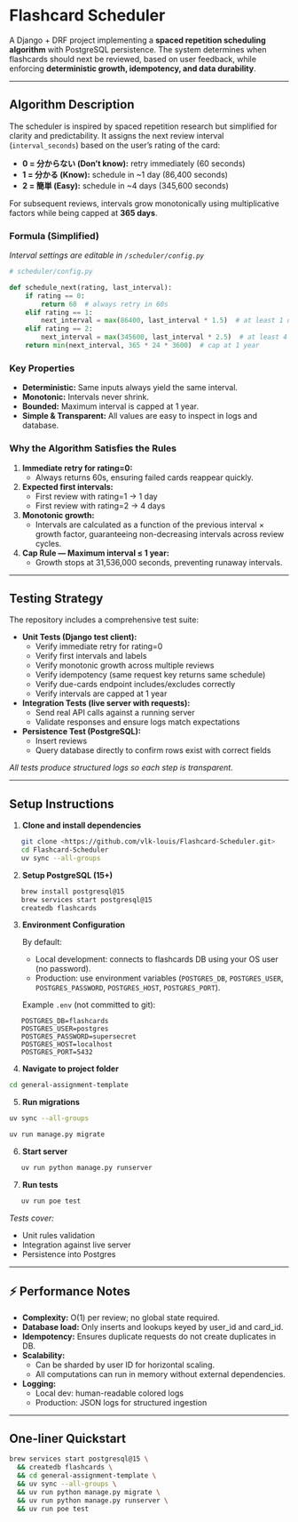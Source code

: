 # Flashcard Scheduler

A Django + DRF project implementing a **spaced repetition scheduling algorithm** with PostgreSQL persistence.
The system determines when flashcards should next be reviewed, based on user feedback, while enforcing **deterministic growth, idempotency, and data durability**.

---

## Algorithm Description

The scheduler is inspired by spaced repetition research but simplified for clarity and predictability.
It assigns the next review interval (`interval_seconds`) based on the user’s rating of the card:

- **0 = 分からない (Don’t know):** retry immediately (60 seconds)
- **1 = 分かる (Know):** schedule in ~1 day (86,400 seconds)
- **2 = 簡単 (Easy):** schedule in ~4 days (345,600 seconds)

For subsequent reviews, intervals grow monotonically using multiplicative factors while being capped at **365 days**.

### Formula (Simplified)

_Interval settings are editable in `/scheduler/config.py`_

```python
# scheduler/config.py

def schedule_next(rating, last_interval):
    if rating == 0:
        return 60  # always retry in 60s
    elif rating == 1:
        next_interval = max(86400, last_interval * 1.5)  # at least 1 day
    elif rating == 2:
        next_interval = max(345600, last_interval * 2.5)  # at least 4 days
    return min(next_interval, 365 * 24 * 3600)  # cap at 1 year
```

### Key Properties

- **Deterministic:** Same inputs always yield the same interval.
- **Monotonic:** Intervals never shrink.
- **Bounded:** Maximum interval is capped at 1 year.
- **Simple & Transparent:** All values are easy to inspect in logs and database.

### Why the Algorithm Satisfies the Rules

1. **Immediate retry for rating=0:**
   - Always returns 60s, ensuring failed cards reappear quickly.
2. **Expected first intervals:**
   - First review with rating=1 → 1 day
   - First review with rating=2 → 4 days
3. **Monotonic growth:**
   - Intervals are calculated as a function of the previous interval × growth factor, guaranteeing non-decreasing intervals across review cycles.
4. **Cap Rule — Maximum interval ≤ 1 year:**
   - Growth stops at 31,536,000 seconds, preventing runaway intervals.

---

## Testing Strategy

The repository includes a comprehensive test suite:

- **Unit Tests (Django test client):**
  - Verify immediate retry for rating=0
  - Verify first intervals and labels
  - Verify monotonic growth across multiple reviews
  - Verify idempotency (same request key returns same schedule)
  - Verify due-cards endpoint includes/excludes correctly
  - Verify intervals are capped at 1 year
- **Integration Tests (live server with requests):**
  - Send real API calls against a running server
  - Validate responses and ensure logs match expectations
- **Persistence Test (PostgreSQL):**
  - Insert reviews
  - Query database directly to confirm rows exist with correct fields

_All tests produce structured logs so each step is transparent._

---

## Setup Instructions

1. **Clone and install dependencies**

```sh
   git clone <https://github.com/vlk-louis/Flashcard-Scheduler.git>
   cd Flashcard-Scheduler
   uv sync --all-groups
```

2. **Setup PostgreSQL (15+)**

```sh
   brew install postgresql@15
   brew services start postgresql@15
   createdb flashcards
```

3. **Environment Configuration**

   By default:
   - Local development: connects to flashcards DB using your OS user (no password).
   - Production: use environment variables (`POSTGRES_DB`, `POSTGRES_USER`, `POSTGRES_PASSWORD`, `POSTGRES_HOST`, `POSTGRES_PORT`).

   Example `.env` (not committed to git):

```env
   POSTGRES_DB=flashcards
   POSTGRES_USER=postgres
   POSTGRES_PASSWORD=supersecret
   POSTGRES_HOST=localhost
   POSTGRES_PORT=5432
```

4. **Navigate to project folder**
```sh
cd general-assignment-template
```

5. **Run migrations**

```sh
uv sync --all-groups

uv run manage.py migrate
```

6. **Start server**

```sh
   uv run python manage.py runserver
```

7. **Run tests**

```sh
   uv run poe test
```

_Tests cover:_
- Unit rules validation
- Integration against live server
- Persistence into Postgres

---

## ⚡ Performance Notes

- **Complexity:** O(1) per review; no global state required.
- **Database load:** Only inserts and lookups keyed by user_id and card_id.
- **Idempotency:** Ensures duplicate requests do not create duplicates in DB.
- **Scalability:**
  - Can be sharded by user ID for horizontal scaling.
  - All computations can run in memory without external dependencies.
- **Logging:**
  - Local dev: human-readable colored logs
  - Production: JSON logs for structured ingestion

---

## One-liner Quickstart

```sh
brew services start postgresql@15 \
  && createdb flashcards \
  && cd general-assignment-template \
  && uv sync --all-groups \
  && uv run python manage.py migrate \
  && uv run python manage.py runserver \
  && uv run poe test
```